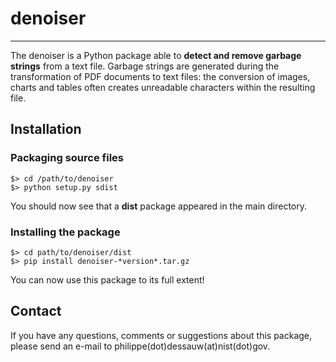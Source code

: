 # denoiser

-----

The denoiser is a Python package able to **detect and remove garbage strings** from a text file. Garbage strings are generated during the transformation of PDF documents to text files: the conversion of images, charts and tables often creates unreadable characters within the resulting file.

## Installation

### Packaging source files

	$> cd /path/to/denoiser
	$> python setup.py sdist

You should now see that a **dist** package appeared in the main directory.

### Installing the package

	$> cd path/to/denoiser/dist
	$> pip install denoiser-*version*.tar.gz

You can now use this package to its full extent!

## Contact

If you have any questions, comments or suggestions about this package, please send an e-mail to philippe(dot)dessauw(at)nist(dot)gov.
